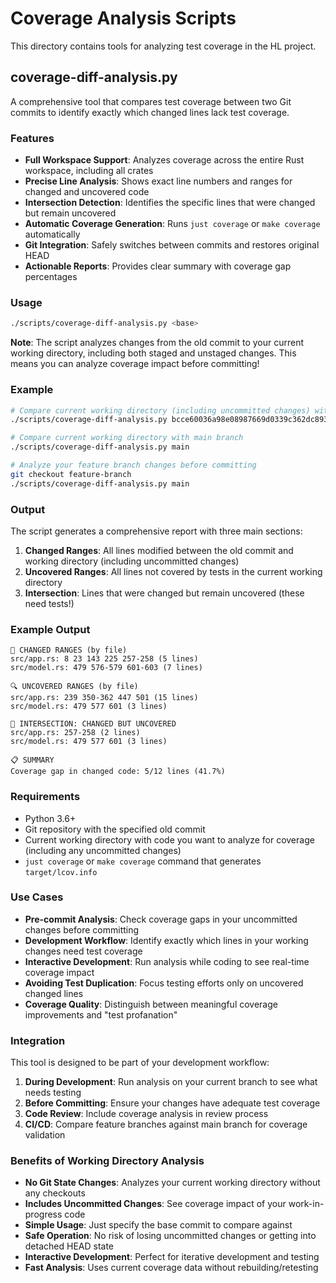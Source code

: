 # Coverage Analysis Scripts

This directory contains tools for analyzing test coverage in the HL project.

## coverage-diff-analysis.py

A comprehensive tool that compares test coverage between two Git commits to identify exactly which changed lines lack test coverage.

### Features

- **Full Workspace Support**: Analyzes coverage across the entire Rust workspace, including all crates
- **Precise Line Analysis**: Shows exact line numbers and ranges for changed and uncovered code
- **Intersection Detection**: Identifies the specific lines that were changed but remain uncovered
- **Automatic Coverage Generation**: Runs `just coverage` or `make coverage` automatically
- **Git Integration**: Safely switches between commits and restores original HEAD
- **Actionable Reports**: Provides clear summary with coverage gap percentages

### Usage

```bash
./scripts/coverage-diff-analysis.py <base>
```

**Note**: The script analyzes changes from the old commit to your current working directory, including both staged and unstaged changes. This means you can analyze coverage impact before committing!

### Example

```bash
# Compare current working directory (including uncommitted changes) with a specific commit
./scripts/coverage-diff-analysis.py bcce60036a98e08987669d0339c362dc893cae75

# Compare current working directory with main branch
./scripts/coverage-diff-analysis.py main

# Analyze your feature branch changes before committing
git checkout feature-branch
./scripts/coverage-diff-analysis.py main
```

### Output

The script generates a comprehensive report with three main sections:

1. **Changed Ranges**: All lines modified between the old commit and working directory (including uncommitted changes)
2. **Uncovered Ranges**: All lines not covered by tests in the current working directory
3. **Intersection**: Lines that were changed but remain uncovered (these need tests!)

### Example Output

```
📝 CHANGED RANGES (by file)
src/app.rs: 8 23 143 225 257-258 (5 lines)
src/model.rs: 479 576-579 601-603 (7 lines)

🔍 UNCOVERED RANGES (by file)
src/app.rs: 239 350-362 447 501 (15 lines)
src/model.rs: 479 577 601 (3 lines)

🎯 INTERSECTION: CHANGED BUT UNCOVERED
src/app.rs: 257-258 (2 lines)
src/model.rs: 479 577 601 (3 lines)

📋 SUMMARY
Coverage gap in changed code: 5/12 lines (41.7%)
```

### Requirements

- Python 3.6+
- Git repository with the specified old commit
- Current working directory with code you want to analyze for coverage (including any uncommitted changes)
- `just coverage` or `make coverage` command that generates `target/lcov.info`

### Use Cases

- **Pre-commit Analysis**: Check coverage gaps in your uncommitted changes before committing
- **Development Workflow**: Identify exactly which lines in your working changes need test coverage
- **Interactive Development**: Run analysis while coding to see real-time coverage impact
- **Avoiding Test Duplication**: Focus testing efforts only on uncovered changed lines
- **Coverage Quality**: Distinguish between meaningful coverage improvements and "test profanation"

### Integration

This tool is designed to be part of your development workflow:

1. **During Development**: Run analysis on your current branch to see what needs testing
2. **Before Committing**: Ensure your changes have adequate test coverage
3. **Code Review**: Include coverage analysis in review process
4. **CI/CD**: Compare feature branches against main branch for coverage validation

### Benefits of Working Directory Analysis

- **No Git State Changes**: Analyzes your current working directory without any checkouts
- **Includes Uncommitted Changes**: See coverage impact of your work-in-progress code
- **Simple Usage**: Just specify the base commit to compare against
- **Safe Operation**: No risk of losing uncommitted changes or getting into detached HEAD state
- **Interactive Development**: Perfect for iterative development and testing
- **Fast Analysis**: Uses current coverage data without rebuilding/retesting
